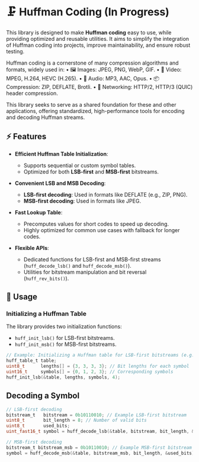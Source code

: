 # 🗜️ Huffman Coding (In Progress)

This library is designed to make **Huffman coding** easy to use, while providing 
optimized and reusable utilities. It aims to simplify the integration of Huffman 
coding into projects, improve maintainability, and ensure robust testing.

Huffman coding is a cornerstone of many compression algorithms and formats, widely used in:
	•	🖼️ Images: JPEG, PNG, WebP, GIF.
	•	🎥 Video: MPEG, H.264, HEVC (H.265).
	•	🎵 Audio: MP3, AAC, Opus.
	•	📦 Compression: ZIP, DEFLATE, Brotli.
	•	🔗 Networking: HTTP/2, HTTP/3 (QUIC) header compression.

This library seeks to serve as a shared foundation for these and other 
applications, offering standardized, high-performance tools for encoding and 
decoding Huffman streams.

## ⚡ Features

- **Efficient Huffman Table Initialization**:
  - Supports sequential or custom symbol tables.
  - Optimized for both **LSB-first** and **MSB-first** bitstreams.
  
- **Convenient LSB and MSB Decoding**:
  - **LSB-first decoding**: Used in formats like DEFLATE (e.g., ZIP, PNG).
  - **MSB-first decoding**: Used in formats like JPEG.

- **Fast Lookup Table**:
  - Precomputes values for short codes to speed up decoding.
  - Highly optimized for common use cases with fallback for longer codes.

- **Flexible APIs**:
  - Dedicated functions for LSB-first and MSB-first streams (`huff_decode_lsb()` and `huff_decode_msb()`).
  - Utilities for bitstream manipulation and bit reversal (`huff_rev_bits()`).

## 🔧 Usage

### Initializing a Huffman Table
The library provides two initialization functions:
- `huff_init_lsb()` for LSB-first bitstreams.
- `huff_init_msb()` for MSB-first bitstreams.

```c
// Example: Initializing a Huffman table for LSB-first bitstreams (e.g., DEFLATE)
huff_table_t table;
uint8_t      lengths[] = {3, 3, 3, 3}; // Bit lengths for each symbol
uint16_t     symbols[] = {0, 1, 2, 3}; // Corresponding symbols
huff_init_lsb(&table, lengths, symbols, 4);
```

## Decoding a Symbol

```c
// LSB-first decoding
bitstream_t   bitstream = 0b10110010; // Example LSB-first bitstream
uint8_t       bit_length = 8; // Number of valid bits
uint8_t       used_bits;
uint_fast16_t symbol = huff_decode_lsb(&table, bitstream, bit_length, &used_bits);

// MSB-first decoding
bitstream_t bitstream_msb = 0b10110010; // Example MSB-first bitstream
symbol = huff_decode_msb(&table, bitstream_msb, bit_length, &used_bits);
```

